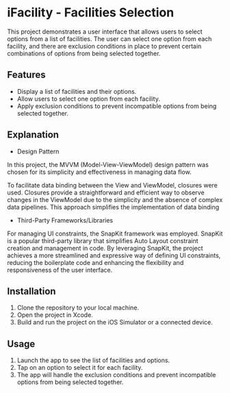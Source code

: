 
# iFacility - Facilities Selection

This project demonstrates a user interface that allows users to select options from a list of facilities. The user can select one option from each facility, and there are exclusion conditions in place to prevent certain combinations of options from being selected together.

## Features

- Display a list of facilities and their options.
- Allow users to select one option from each facility.
- Apply exclusion conditions to prevent incompatible options from being selected together.


## Explanation 

- Design Pattern

In this project, the MVVM (Model-View-ViewModel) design pattern was chosen for its simplicity and effectiveness in managing data flow.

To facilitate data binding between the View and ViewModel, closures were used. Closures provide a straightforward and efficient way to observe changes in the ViewModel due to the simplicity and the absence of complex data pipelines. This approach simplifies the implementation of data binding

- Third-Party Frameworks/Libraries

For managing UI constraints, the SnapKit framework was employed. SnapKit is a popular third-party library that simplifies Auto Layout constraint creation and management in code. By leveraging SnapKit, the project achieves a more streamlined and expressive way of defining UI constraints, reducing the boilerplate code and enhancing the flexibility and responsiveness of the user interface.


## Installation

1. Clone the repository to your local machine.
2. Open the project in Xcode.
3. Build and run the project on the iOS Simulator or a connected device.

## Usage

1. Launch the app to see the list of facilities and options.
2. Tap on an option to select it for each facility.
3. The app will handle the exclusion conditions and prevent incompatible options from being selected together.

